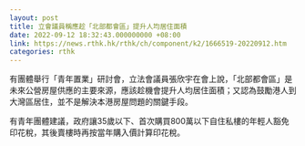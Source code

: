 ```yaml
---
layout: post
title: 立會議員稱應趁「北部都會區」提升人均居住面積
date: 2022-09-12 18:32:43.000000000 +08:00
link: https://news.rthk.hk/rthk/ch/component/k2/1666519-20220912.htm
categories: rthk
---
```


有團體舉行「青年置業」研討會，立法會議員張欣宇在會上說，「北部都會區」是未來公營房屋供應的主要來源，應該趁機會提升人均居住面積；又認為鼓勵港人到大灣區居住，並不是解決本港房屋問題的關鍵手段。

有青年團體建議，政府讓35歲以下、首次購買800萬以下自住私樓的年輕人豁免印花稅，其後賣樓時再按當年購入價計算印花稅。
